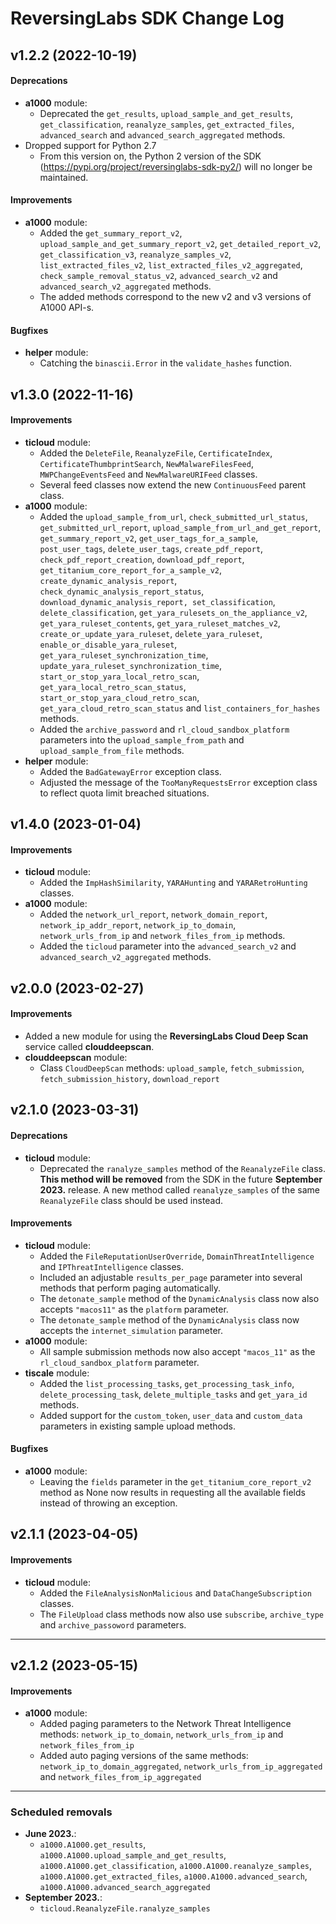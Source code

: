 ReversingLabs SDK Change Log
=========

v1.2.2 (2022-10-19)
-------------------

#### Deprecations

- **a1000** module:
  - Deprecated the `get_results`, `upload_sample_and_get_results`, `get_classification`, `reanalyze_samples`, `get_extracted_files`, `advanced_search` and `advanced_search_aggregated` methods.
- Dropped support for Python 2.7
  - From this version on, the Python 2 version of the SDK (https://pypi.org/project/reversinglabs-sdk-py2/) will no longer be maintained.

#### Improvements

- **a1000** module:
  - Added the `get_summary_report_v2`, `upload_sample_and_get_summary_report_v2`, `get_detailed_report_v2`, `get_classification_v3`, `reanalyze_samples_v2`, `list_extracted_files_v2`, `list_extracted_files_v2_aggregated`, `check_sample_removal_status_v2`, `advanced_search_v2` and `advanced_search_v2_aggregated` methods.
  - The added methods correspond to the new v2 and v3 versions of A1000 API-s.

#### Bugfixes

- **helper** module:
  - Catching the `binascii.Error` in the `validate_hashes` function.


  
v1.3.0 (2022-11-16)
-------------------

#### Improvements

- **ticloud** module:
  - Added the `DeleteFile`, `ReanalyzeFile`, `CertificateIndex`, `CertificateThumbprintSearch`, `NewMalwareFilesFeed`, `MWPChangeEventsFeed` and `NewMalwareURIFeed` classes.
  - Several feed classes now extend the new `ContinuousFeed` parent class.
- **a1000** module:
  - Added the `upload_sample_from_url`, `check_submitted_url_status`, `get_submitted_url_report`, `upload_sample_from_url_and_get_report`, `get_summary_report_v2`, `get_user_tags_for_a_sample`, `post_user_tags`, `delete_user_tags`, `create_pdf_report`, `check_pdf_report_creation`, `download_pdf_report`, `get_titanium_core_report_for_a_sample_v2`, `create_dynamic_analysis_report`, `check_dynamic_analysis_report_status`, `download_dynamic_analysis_report, set_classification`, `delete_classification`, `get_yara_rulesets_on_the_appliance_v2`, `get_yara_ruleset_contents`, `get_yara_ruleset_matches_v2`, `create_or_update_yara_ruleset`, `delete_yara_ruleset`, `enable_or_disable_yara_ruleset`, `get_yara_ruleset_synchronization_time`, `update_yara_ruleset_synchronization_time`, `start_or_stop_yara_local_retro_scan`, `get_yara_local_retro_scan_status`, `start_or_stop_yara_cloud_retro_scan`, `get_yara_cloud_retro_scan_status` and `list_containers_for_hashes` methods.
  - Added the `archive_password` and `rl_cloud_sandbox_platform` parameters into the `upload_sample_from_path` and `upload_sample_from_file` methods.
- **helper** module:
  - Added the `BadGatewayError` exception class.
  - Adjusted the message of the `TooManyRequestsError` exception class to reflect quota limit breached situations.



v1.4.0 (2023-01-04)
-------------------

#### Improvements

- **ticloud** module:
  - Added the `ImpHashSimilarity`, `YARAHunting` and `YARARetroHunting` classes.
- **a1000** module:
  - Added the `network_url_report`, `network_domain_report`, `network_ip_addr_report`, `network_ip_to_domain`, `network_urls_from_ip` and `network_files_from_ip` methods.
  - Added the `ticloud` parameter into the `advanced_search_v2` and `advanced_search_v2_aggregated` methods.



v2.0.0 (2023-02-27)
-------------------

#### Improvements

- Added a new module for using the **ReversingLabs Cloud Deep Scan** service called **clouddeepscan**.
- **clouddeepscan** module:
  - Class `CloudDeepScan` methods: `upload_sample`, `fetch_submission`, `fetch_submission_history`, `download_report`



v2.1.0 (2023-03-31)
-------------------

#### Deprecations

- **ticloud** module:
  - Deprecated the `ranalyze_samples` method of the `ReanalyzeFile` class. **This method will be removed** from the SDK in the future **September 2023.** release. A new method called `reanalyze_samples` of the same `ReanalyzeFile` class should be used instead.

#### Improvements

- **ticloud** module:
  - Added the `FileReputationUserOverride`, `DomainThreatIntelligence` and `IPThreatIntelligence` classes.
  - Included an adjustable `results_per_page` parameter into several methods that perform paging automatically.
  - The `detonate_sample` method of the `DynamicAnalysis` class now also accepts `"macos11"` as the `platform` parameter.
  - The `detonate_sample` method of the `DynamicAnalysis` class now accepts the `internet_simulation` parameter.
- **a1000** module:
  - All sample submission methods now also accept `"macos_11"` as the `rl_cloud_sandbox_platform` parameter.
- **tiscale** module:
  - Added the `list_processing_tasks`, `get_processing_task_info`, `delete_processing_task`, `delete_multiple_tasks` and `get_yara_id` methods.
  - Added support for the `custom_token`, `user_data` and `custom_data` parameters in existing sample upload methods.

#### Bugfixes
- **a1000** module:
  - Leaving the `fields` parameter in the `get_titanium_core_report_v2` method as None now results in requesting all the available fields instead of throwing an exception.



v2.1.1 (2023-04-05)
-------------------

#### Improvements

- **ticloud** module:
  - Added the `FileAnalysisNonMalicious` and `DataChangeSubscription` classes.
  - The `FileUpload` class methods now also use `subscribe`, `archive_type` and `archive_passoword` parameters.

---



v2.1.2 (2023-05-15)
-------------------

#### Improvements

- **a1000** module:
  - Added paging parameters to the Network Threat Intelligence methods: `network_ip_to_domain`, `network_urls_from_ip` and `network_files_from_ip`
  - Added auto paging versions of the same methods: `network_ip_to_domain_aggregated`, `network_urls_from_ip_aggregated` and `network_files_from_ip_aggregated`

---


### Scheduled removals
- **June 2023.**:
  - `a1000.A1000.get_results`, `a1000.A1000.upload_sample_and_get_results`, `a1000.A1000.get_classification`, `a1000.A1000.reanalyze_samples`, `a1000.A1000.get_extracted_files`, `a1000.A1000.advanced_search`, `a1000.A1000.advanced_search_aggregated`
- **September 2023.**:
  - `ticloud.ReanalyzeFile.ranalyze_samples`
